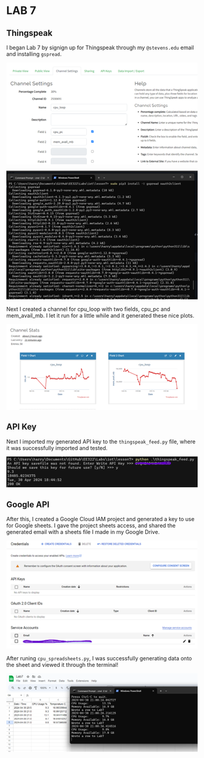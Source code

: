 # LAB 7

## Thingspeak 

I began Lab 7 by signign up for Thingspeak through my ``@stevens.edu`` email and installing ``gspread``.

![thingspeak](thingspeak.png)

![gspread](gspread.png)

Next I created a channel for cpu_loop with two fields, cpu_pc and mem_avail_mb. I let it run for a little while and it generated these nice plots.

![channelstats](channelstats.png)

## API Key

Next I imported my generated API key to the ``thingspeak_feed.py`` file, where it was successfully imported and tested.

![apikey](apikey.png)

## Google API

After this, I created a Google Cloud IAM project and generated a key to use for Google sheets. I gave the project sheets access, and shared the generated email with a sheets file I made in my Google Drive.

![keygen](keygeneration.png)

After runing ``cpu_spreadsheets.py``, I was successfully generating data onto the sheet and viewed it through the terminal!

![writetosheets](writetosheets.png)

